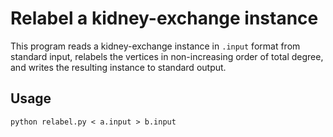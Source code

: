 # Relabel a kidney-exchange instance

This program reads a kidney-exchange instance in `.input` format from standard
input, relabels the vertices in non-increasing order of total degree, and
writes the resulting instance to standard output.

## Usage

```
python relabel.py < a.input > b.input
```

